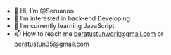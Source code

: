 - 👋 Hi, I’m @Seruanoo
- 👀 I’m interested in back-end Developing
- 🌱 I’m currently learning JavaScript
- 📫 How to reach me beratustunwork@gmail.com or beratustun35@gmail.com

<!---
Seruanoo/Seruanoo is a ✨ special ✨ repository because its `README.md` (this file) appears on your GitHub profile.
You can click the Preview link to take a look at your changes.
--->

